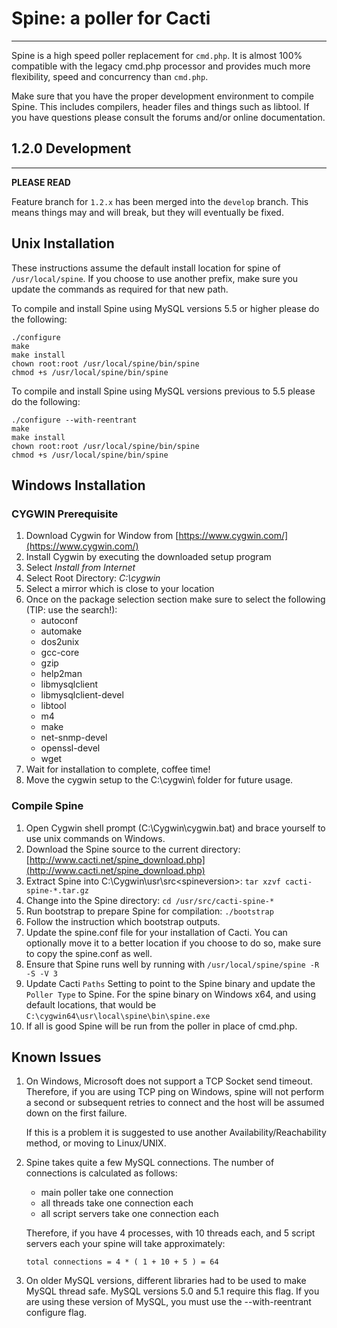 # Spine: a poller for Cacti
---------------------------
Spine is a high speed poller replacement for `cmd.php`. It is almost 100%
compatible with the legacy cmd.php processor and provides much more
flexibility, speed and concurrency than `cmd.php`.

Make sure that you have the proper development environment to compile Spine.
This includes compilers, header files and things such as libtool. If you
have questions please consult the forums and/or online documentation.

## 1.2.0 Development
---------------------------
**PLEASE READ**

Feature branch for `1.2.x` has been merged into the `develop` branch. This means
things may and will break, but they will eventually be fixed.

## Unix Installation

These instructions assume the default install location for spine
of `/usr/local/spine`. If you choose to use another prefix, make
sure you update the commands as required for that new path.

To compile and install Spine using MySQL versions 5.5 or higher
please do the following:

```
./configure
make
make install
chown root:root /usr/local/spine/bin/spine
chmod +s /usr/local/spine/bin/spine
```

To compile and install Spine using MySQL versions previous to 5.5
please do the following:

```
./configure --with-reentrant
make
make install
chown root:root /usr/local/spine/bin/spine
chmod +s /usr/local/spine/bin/spine
```

## Windows Installation

### CYGWIN Prerequisite

1. Download Cygwin for Window from [https://www.cygwin.com/](https://www.cygwin.com/)
2. Install Cygwin by executing the downloaded setup program
3. Select _Install from Internet_
4. Select Root Directory:  _C:\cygwin_
5. Select a mirror which is close to your location
6. Once on the package selection section make sure to select the following (TIP: use the search!):
      * autoconf
      * automake
      * dos2unix
      * gcc-core
      * gzip
      * help2man
      * libmysqlclient
      * libmysqlclient-devel
      * libtool
      * m4
      * make
      * net-snmp-devel
      * openssl-devel
      * wget
7. Wait for installation to complete, coffee time!
8. Move the cygwin setup to the C:\cygwin\ folder for future usage. 

### Compile Spine

1. Open Cygwin shell prompt (C:\Cygwin\cygwin.bat) and brace yourself to use unix commands on Windows.
2. Download the Spine source to the current directory:
	[http://www.cacti.net/spine_download.php](http://www.cacti.net/spine_download.php)
3. Extract Spine into C:\Cygwin\usr\src\<spineversion>:
	`tar xzvf cacti-spine-*.tar.gz`
4. Change into the Spine directory:
	`cd /usr/src/cacti-spine-*`
5. Run bootstrap to prepare Spine for compilation:
	`./bootstrap`
6. Follow the instruction which bootstrap outputs.
7. Update the spine.conf file for your installation of Cacti. You can optionally 
   move it to a better location if you choose to do so, make sure to copy the
   spine.conf as well.
8. Ensure that Spine runs well by running with `/usr/local/spine/spine -R -S -V 3`
9. Update Cacti `Paths` Setting to point to the Spine binary and update the 
   `Poller Type` to Spine. For the spine binary on Windows x64, and using default
   locations, that would be `C:\cygwin64\usr\local\spine\bin\spine.exe`
10. If all is good Spine will be run from the poller in place of cmd.php.

## Known Issues

1. On Windows, Microsoft does not support a TCP Socket send timeout. Therefore,
   if you are using TCP ping on Windows, spine will not perform a second or subsequent
   retries to connect and the host will be assumed down on the first failure.  

   If this is a problem it is suggested to use another Availability/Reachability
   method, or moving to Linux/UNIX.

2. Spine takes quite a few MySQL connections. The number of connections is calculated
   as follows:

   * main poller take one connection
   * all threads take one connection each
   * all script servers take one connection each

   Therefore, if you have 4 processes, with 10 threads each, and 5 script servers each
   your spine will take approximately:

   `total connections = 4 * ( 1 + 10 + 5 ) = 64`

3. On older MySQL versions, different libraries had to be used to make MySQL thread
   safe. MySQL versions 5.0 and 5.1 require this flag. If you are using these version
   of MySQL, you must use the --with-reentrant configure flag.
